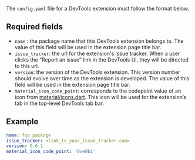 The `config.yaml` file for a DevTools extension must follow the format below.

## Required fields

- `name` : the package name that this DevTools extension belongs to. The value of this field
will be used in the extension page title bar.
- `issue_tracker`: the url for the extension's issue tracker. When a user clicks the “Report an 
issue” link in the DevTools UI, they will be directed to this url.
- `version`: the version of the DevTools extension. This version number should evolve over time 
as the extension is developed. The value of this field will be used in the extension page 
title bar.
- `material_icon_code_point`: corresponds to the codepoint value of an icon from
[material/icons.dart](https://github.com/flutter/flutter/blob/master/packages/flutter/lib/src/material/icons.dart).
This icon will be used for the extension’s tab in the top-level DevTools tab bar.

## Example

```yaml
name: foo_package
issue_tracker: <link_to_your_issue_tracker.com>
version: 0.0.1
material_icon_code_point: '0xe0b1'
```
